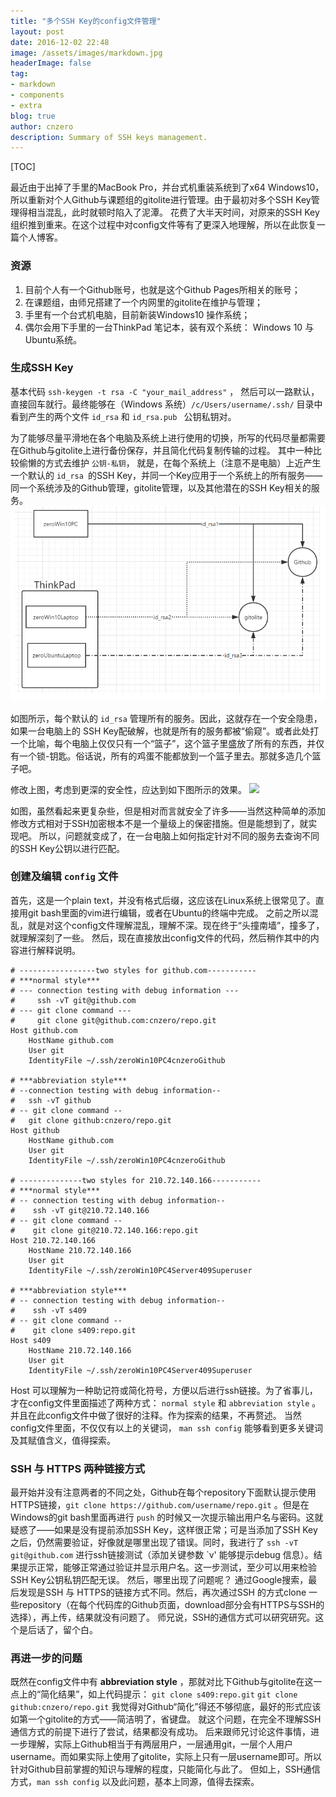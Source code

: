 ```yaml
---
title: "多个SSH Key的config文件管理"
layout: post
date: 2016-12-02 22:48
image: /assets/images/markdown.jpg
headerImage: false
tag:
- markdown
- components
- extra
blog: true
author: cnzero
description: Summary of SSH keys management.
---
```




[TOC]

最近由于出掉了手里的MacBook Pro，并台式机重装系统到了x64 Windows10，所以重新对个人Github与课题组的gitolite进行管理。由于最初对多个SSH Key管理得相当混乱，此时就顿时陷入了泥潭。
花费了大半天时间，对原来的SSH Key组织推到重来。在这个过程中对config文件等有了更深入地理解，所以在此恢复一篇个人博客。


### 资源
1. 目前个人有一个Github账号，也就是这个Github Pages所相关的账号；
2. 在课题组，由师兄搭建了一个内网里的gitolite在维护与管理；
3. 手里有一个台式机电脑，目前新装Windows10 操作系统；
4. 偶尔会用下手里的一台ThinkPad 笔记本，装有双个系统： Windows 10 与 Ubuntu系统。


### 生成SSH Key
基本代码 ` ssh-keygen -t rsa -C "your_mail_address" ` ， 然后可以一路默认，直接回车就行。最终能够在（Windows 系统）` /c/Users/username/.ssh/ ` 目录中看到产生的两个文件 ` id_rsa ` 和 `id_rsa.pub ` 公钥私钥对。


为了能够尽量平滑地在各个电脑及系统上进行使用的切换，所写的代码尽量都需要在Github与gitolite上进行备份保存，并且简化代码复制传输的过程。
其中一种比较偷懒的方式去维护 `公钥-私钥`， 就是，在每个系统上（注意不是电脑）上近产生一个默认的 `id_rsa `的SSH Key，并同一个Key应用于一个系统上的所有服务——同一个系统涉及的Github管理，gitolite管理，以及其他潜在的SSH Key相关的服务。
![](/assets/images/sshkey1.png)

如图所示，每个默认的 ` id_rsa ` 管理所有的服务。因此，这就存在一个安全隐患，如果一台电脑上的 SSH Key配破解，也就是所有的服务都被“偷窥”。或者此处打一个比喻，每个电脑上仅仅只有一个“篮子”，这个篮子里盛放了所有的东西，并仅有一个锁-钥匙。俗话说，所有的鸡蛋不能都放到一个篮子里去。那就多造几个篮子吧。



修改上图，考虑到更深的安全性，应达到如下图所示的效果。
![](sshkey2.png)

如图，虽然看起来更复杂些，但是相对而言就安全了许多——当然这种简单的添加修改方式相对于SSH加密根本不是一个量级上的保密措施。但是能想到了，就实现吧。
所以，问题就变成了，在一台电脑上如何指定针对不同的服务去查询不同的SSH Key公钥以进行匹配。

### 创建及编辑 ` config ` 文件
首先，这是一个plain text，并没有格式后缀，这应该在Linux系统上很常见了。直接用git bash里面的vim进行编辑，或者在Ubuntu的终端中完成。
之前之所以混乱，就是对这个config文件理解混乱，理解不深。现在终于“头撞南墙”，撞多了，就理解深刻了一些。
然后，现在直接放出config文件的代码，然后稍作其中的内容进行解释说明。
```
# -----------------two styles for github.com-----------
# ***normal style***
# --- connection testing with debug information ---
#     ssh -vT git@github.com
# --- git clone command ---
#     git clone git@github.com:cnzero/repo.git
Host github.com
    HostName github.com
    User git
    IdentityFile ~/.ssh/zeroWin10PC4cnzeroGithub
 
# ***abbreviation style***
# --connection testing with debug information--
#   ssh -vT github
# -- git clone command --
#   git clone github:cnzero/repo.git
Host github
    HostName github.com
    User git
    IdentityFile ~/.ssh/zeroWin10PC4cnzeroGithub
 
# --------------two styles for 210.72.140.166-----------
# ***normal style***
# -- connection testing with debug information--
#    ssh -vT git@210.72.140.166
# -- git clone command --
#    git clone git@210.72.140.166:repo.git
Host 210.72.140.166
    HostName 210.72.140.166
    User git
    IdentityFile ~/.ssh/zeroWin10PC4Server409Superuser
 
# ***abbreviation style***
# -- connection testing with debug information--
#    ssh -vT s409
# -- git clone command --
#    git clone s409:repo.git
Host s409
    HostName 210.72.140.166
    User git
    IdentityFile ~/.ssh/zeroWin10PC4Server409Superuser
```
Host 可以理解为一种助记符或简化符号，方便以后进行ssh链接。为了省事儿，才在config文件里面描述了两种方式： ` normal style ` 和 ` abbreviation style ` 。并且在此config文件中做了很好的注释。作为探索的结果，不再赘述。
当然config文件里面，不仅仅有以上的关键词， ` man ssh config ` 能够看到更多关键词及其赋值含义，值得探索。

### SSH 与 HTTPS 两种链接方式
最开始并没有注意两者的不同之处，Github在每个repository下面默认提示使用HTTPS链接，` git clone https://github.com/username/repo.git ` 。但是在Windows的git bash里面再进行 `push` 的时候又一次提示输出用户名与密码。这就疑惑了——如果是没有提前添加SSH Key，这样很正常；可是当添加了SSH Key之后，仍然需要验证，好像就是哪里出现了错误。同时，我进行了 ` ssh -vT git@github.com ` 进行ssh链接测试（添加关键参数 `v' 能够提示debug 信息）。结果提示正常，能够正常通过验证并显示用户名。这一步测试，至少可以用来检验SSH Key公钥私钥匹配无误。
然后，哪里出现了问题呢？
通过Google搜索，最后发现是SSH 与 HTTPS的链接方式不同。然后，再次通过SSH 的方式clone 一些repository（在每个代码库的Github页面，download部分会有HTTPS与SSH的选择），再上传，结果就没有问题了。
师兄说，SSH的通信方式可以研究研究。这个是后话了，留个白。

### 再进一步的问题
既然在config文件中有 __abbreviation style__ ，那就对比下Github与gitolite在这一点上的“简化结果”，如上代码提示：
 ` git clone s409:repo.git `
 ` git clone github:cnzero/repo.git `
我觉得对Github“简化”得还不够彻底，最好的形式应该如第一个gitolite的方式——简洁明了，省键盘。
就这个问题，在完全不理解SSH通信方式的前提下进行了尝试，结果都没有成功。
后来跟师兄讨论这件事情，进一步理解，实际上Github相当于有两层用户，一层通用git，一层个人用户username。而如果实际上使用了gitolite，实际上只有一层username即可。所以针对Github目前掌握的知识与理解的程度，只能简化与此了。
但如上，SSH通信方式，` man ssh config ` 以及此问题，基本上同源，值得去探索。